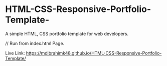 # HTML-CSS-Responsive-Portfolio-Template-
A simple HTML, CSS portfolio template for web developers.

// Run from index.html Page.

Live Link: https://mdibrahimk48.github.io/HTML-CSS-Responsive-Portfolio-Template/
